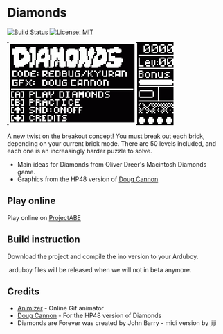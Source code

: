 # Diamonds

[![Build Status](https://travis-ci.org/kyuranGames/diamonds.svg?branch=master)](https://travis-ci.org/travis-ci/travis-api) [![License: MIT](https://img.shields.io/badge/License-MIT-yellow.svg)](https://opensource.org/licenses/MIT)

![Screenshot](diamonds.gif)

A new twist on the breakout concept! You must break out each brick, depending on your current brick mode. 
There are 50 levels included, and each one is an increasingly harder puzzle to solve. 

- Main ideas for Diamonds from Oliver Dreer's Macintosh Diamonds game. 
- Graphics from the HP48 version of [Doug Cannon](http://www.oocities.org/doug_cannon/)

## Play online

Play online on [ProjectABE](https://felipemanga.github.io/ProjectABE/?url=https://raw.githubusercontent.com/kyuranGames/diamonds/master/arduboy/diamonds.hex)



## Build instruction

Download the project and compile the ino version to your Arduboy.

.arduboy files will be released when we will not in beta anymore.

## Credits

- [Animizer](http://animizer.net/en/gif-apng-assembler) - Online Gif animator
- [Doug Cannon](http://www.oocities.org/doug_cannon/) - For the HP48 version of Diamonds
- Diamonds are Forever was created by John Barry - midi version by jiji
